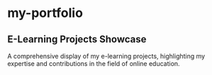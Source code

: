 # my-portfolio
## E-Learning Projects Showcase

A comprehensive display of my e-learning projects, highlighting my expertise and contributions in the field of online education.
